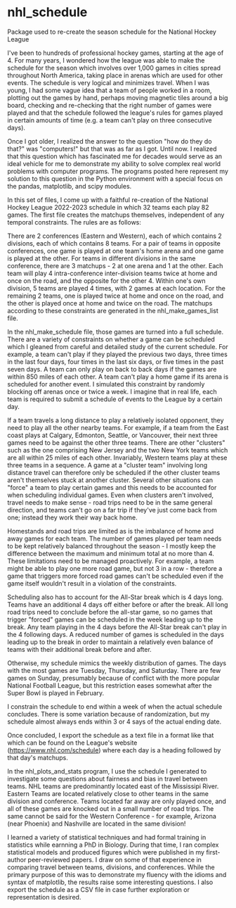 # nhl_schedule
Package used to re-create the season schedule for the National Hockey League

I've been to hundreds of professional hockey games, starting at the age of 4. For many years, I wondered how the league was able to make the schedule for the season which involves over 1,000 games in cities spread throughout North America, taking place in arenas which are used for other events. The schedule is very logical and minimizes travel. When I was young, I had some vague idea that a team of people worked in a room, plotting out the games by hand, perhaps moving magnetic tiles around a big board, checking and re-checking that the right number of games were played and that the schedule followed the league's rules for games played in certain amounts of time (e.g. a team can't play on three consecutive days).

Once I got older, I realized the answer to the question "how do they do that?" was "computers!" but that was as far as I got. Until now. I realized that this question which has fascinated me for decades would serve as an ideal vehicle for me to demonstrate my ability to solve complex real world problems with computer programs. The programs posted here represent my solution to this question in the Python environment with a special focus on the pandas, matplotlib, and scipy modules. 

In this set of files, I come up with a faithful re-creation of the National Hockey League 2022-2023 schedule in which 32 teams each play 82 games. The first file creates the matchups themselves, independent of any temporal constraints. The rules are as follows:

There are 2 conferences (Eastern and Western), each of which contains 2 divisions, each of which contains 8 teams. For a pair of teams in opposite conferences, one game is played at one team's home arena and one game is played at the other. For teams in different divisions in the same conference, there are 3 matchups - 2 at one arena and 1 at the other. Each team will play 4 intra-conference inter-division teams twice at home and once on the road, and the opposite for the other 4. Within one's own division, 5 teams are played 4 times, with 2 games at each location. For the remaining 2 teams, one is played twice at home and once on the road, and the other is played once at home and twice on the road. The matchups according to these constraints are generated in the nhl_make_games_list file.

In the nhl_make_schedule file, those games are turned into a full schedule. There are a variety of constraints on whether a game can be scheduled which I gleaned from careful and detailed study of the current schedule.  For example, a team can't play if they played the previous two days, three times in the last four days, four times in the last six days, or five times in the past seven days. A team can only play on back to back days if the games are within 850 miles of each other. A team can't play a home game if its arena is scheduled for another event. I simulated this constraint by randomly blocking off arenas once or twice a week. I imagine that in real life, each team is required to submit a schedule of events to the League by a certain day.

If a team travels a long distance to play a relatively isolated opponent, they need to play all the other nearby teams. For example, if a team from the East coast plays at Calgary, Edmonton, Seattle, or Vancouver, their next three games need to be against the other three teams. There are other "clusters" such as the one comprising New Jersey and the two New York teams which are all within 25 miles of each other. Invariably, Western teams play at these three teams in a sequence. A game at a "cluster team" involving long distance travel can therefore only be scheduled if the other cluster teams aren't themselves stuck at another cluster. Several other situations can "force" a team to play certain games and this needs to be accounted for when scheduling individual games. Even when clusters aren't involved, travel needs to make sense - road trips need to be in the same general direction, and teams can't go on a far trip if they've just come back from one; instead they work their way back home.

Homestands and road trips are limited as is the imbalance of home and away games for each team. The number of games played per team needs to be kept relatively balanced throughout the season - I mostly keep the difference between the maximum and minimum total at no more than 4. These limitations need to be managed proactively. For example, a team might be able to play one more road game, but not 3 in a row - therefore a game that triggers more forced road games can't be scheduled even if the game itself wouldn't result in a violation of the constraints. 

Scheduling also has to account for the All-Star break which is 4 days long. Teams have an additional 4 days off either before or after the break. All long road trips need to conclude before the all-star game, so no games that trigger "forced" games can be scheduled in the week leading up to the break. Any team playing in the 4 days before the All-Star break can't play in the 4 following days. A reduced number of games is scheduled in the days leading up to the break in order to maintain a relatively even balance of teams with their additional break before and after.

Otherwise, my schedule mimics the weekly distribution of games. The days with the most games are Tuesday, Thursday, and Saturday. There are few games on Sunday, presumably because of conflict with the more popular National Football League, but this restriction eases somewhat after the Super Bowl is played in February.

I constrain the schedule to end within a week of when the actual schedule concludes. There is some variation because of randomization, but my schedule almost always ends within 3 or 4 says of the actual ending date.

Once concluded, I export the schedule as a text file in a format like that which can be found on the League's website (https://www.nhl.com/schedule) where each day is a heading followed by that day's matchups. 

In the nhl_plots_and_stats program, I use the schedule I generated to investigate some questions about fairness and bias in travel between teams. NHL teams are predominantly located east of the Mississipi River. Eastern Teams are located relatively close to other teams in the same division and conference. Teams located far away are only played once, and all of these games are knocked out in a small number of road trips. The same cannot be said for the Western Conference - for example, Arizona (near Phoenix) and Nashville are located in the same division! 

I learned a variety of statistical techniques and had formal training in statistics while earnning a PhD in Biology. During that time, I ran complex statistical models and produced figures which were published in my first-author peer-reviewed papers. I draw on some of that experience in comparing travel between teams, divisions, and conferences. While the primary purpose of this was to demonstrate my fluency with the idioms and syntax of matplotlib, the results raise some interesting questions. I also export the schedule as a CSV file in case further exploration or representation is desired. 

